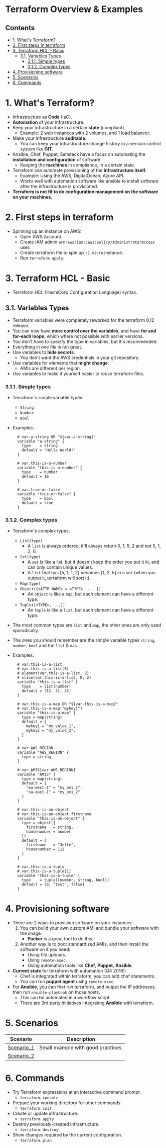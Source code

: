 # Terraform Overview & Examples<!-- omit in toc -->

## Contents <!-- omit in toc -->

- [1. What's Terraform?](#1-whats-terraform)
- [2. First steps in terraform](#2-first-steps-in-terraform)
- [3. Terraform HCL - Basic](#3-terraform-hcl---basic)
  - [3.1. Variables Types](#31-variables-types)
    - [3.1.1. Simple types](#311-simple-types)
    - [3.1.2. Complex types](#312-complex-types)
- [4. Provisioning software](#4-provisioning-software)
- [5. Scenarios](#5-scenarios)
- [6. Commands](#6-commands)

# 1. What's Terraform?

- Infrastructure as **Code** (IaC).
- **Automation** of your infrastructure.
- Keep your infrastructure in a certain **state** (compliant).
  - Example: 2 web instances with 2 volumes, and 1 load balancer.
- Make your infrastructure **auditable**.
  - You can keep your infrastructure change history in a version control system like **GIT**.
- Ansible, Chef, Puppet, Saltstack have a focus on automating the **installation and configuration** of software.
  - Keeping the **machines** in compliance, in a certain state.
- Terraform can automate provisioning of the **infrastructure itself.**
  - Example: Using the AWS, DigitalOcean, Azure API.
  - Works well with automation software like ansible to install software after the infrastructure is provisioned.
- **Terraform is not fit to do configuration management on the software on your machines.**

# 2. First steps in terraform

- Spinning up an instance on AWS:
  - Open AWS Account.
  - Create IAM admin `arn:aws:iam::aws:policy/AdministratorAccess `user.
  - Create terraform file to spin up `t2.micro` instance.
  - Run `terraform apply`.

# 3. Terraform HCL - Basic

- Terraform HCL (HashiCorp Configuration Language) syntax.

## 3.1. Variables Types

- Terraform variables were completely reworked for the terraform 0.12 release.
- You can now have **more control over the variables**, and have **for and for-each loops**, which where not possible with earlier versions.
- You don't have to specify the type in variables, but it's recommended.
- Everything in one file is not great.
- Use variables to **hide secrets**.
  - You don't want the AWS credentials in your git repository.
- Use variables for elements that **might change**.
  - AMIs are different per region.
- Use variables to make it yourself easier to reuse terraform files.

### 3.1.1. Simple types

- Terraform's simple variable types:
  - `String`
  - `Number`
  - `Bool`
- Examples:

  ```
    # var.a-string OR "${var.a-string}"
    variable "a-string" {
      type    = string
      default = "Hello World!"
    }

    # var.this-is-a-number
    variable "this-is-a-number" {
      type    = number
      default = 10
    }

    # var.true-or-false
    variable "true-or-false" {
      type    = bool
      default = true
    }
  ```

### 3.1.2. Complex types

- Terraform's complex types:
  - `List(type)`
    - A `list` is always ordered, it'll always return 0, 1, 5, 2 and not 5, 1, 2, 0.
  - `Set(type)`
    - A `set` is like a list, but it doesn't keep the order you put it in, and can only contain unique values.
    - A `list` that has [5, 1, 1, 2] becomes [1, 2, 5] in a `set` (when you output it, terraform will sort it).
  - `Map(type)`
  - `Object({<ATTR NAME> = <TYPE>, ... })`
    - An `object` is like a `map`, but each element can have a different type.
  - `Tuple([<TYPE>, ...])`
    - An `tuple` is like a `list`, but each element can have a different type.
- The most common types are `list` and `map`, the other ones are only used sporadically.
- The ones you should remember are the simple variable types `string`, `number`, `bool` and the `list` & `map`.
- Examples:

  ```
    # var.this-is-a-list
    # var.this-is-a-list[0]
    # element(var.this-is-a-list, 2)
    # slice(var.this-is-a-list, 0, 2)
    variable "this-is-a-list" {
      type    = list(number)
      default = [12, 21, 32]
    }

    # var.this-is-a-map OR "${var.this-is-a-map}"
    # var.this-is-a-map["mykey1"]
    variable "this-is-a-map" {
      type = map(string)
      default = {
        mykey1 = "my_value_1",
        mykey2 = "my_value_2",
      }
    }

    # var.AWS_REGION
    variable "AWS_REGION" {
      type = string
    }

    # var.AMIS[var.AWS_REGION]
    variable "AMIS" {
      type = map(string)
      default = {
        "eu-west-1" = "my_ami_1",
        "sa-east-1" = "my_ami_2"
      }
    }

    # var.this-is-an-object
    # var.this-is-an-object.firstname
    variable "this-is-an-object" {
      type = object({
        firstname   = string,
        housenumber = number
      })
      default = {
        firstname   = "Jefté",
        housenumber = 112
      }
    }

    # var.this-is-a-tuple
    # var.this-is-a-tuple[1]
    variable "this-is-a-tuple" {
      type    = tuple([number, string, bool])
      default = [0, "test", false]
    }
  ```

# 4. Provisioning software

- There are 2 ways to provision software on your instances:
  1. You can build your own custom AMI and bundle your software with the image.
     - **Packer** is a great tool to do this.
  2. Another way is to boot standardized AMIs, and then install the software on it you need:
     - Using file uploads.
     - Using `remote-exec`.
     - Using automation tools like **Chef**, **Puppet**, **Ansible**.
- **Current state** for terraform with automation (Q4 2016):
  - Chef is integrated within terraform, you can add chef statements.
  - You can run **puppet agent** using `remote-exec`.
- For **Ansible**, you can first run terraform, and output the IP addresses, then run `ansible-playbook` on those hosts.
  - This can be automated in a workflow script.
  - There are 3rd party initiatives integrating **Ansible** with terraform.

# 5. Scenarios

| Scenario                              | Description                        |
| ------------------------------------- | ---------------------------------- |
| [Scenario_1](/Laboratory/Scenario_1/) | Small example with good practices. |
| [Scenario_2](/Laboratory/Scenario_2/) |

# 6. Commands

- Try Terraform expressions at an interactive command prompt.
  - `terraform console`
- Prepare your working directory for other commands.
  - `terraform init`
- Create or update infrastructure.
  - `terraform apply`
- Destroy previously-created infrastructure.
  - `terraform destroy`
- Show changes required by the current configuration.
  - `terraform plan`
